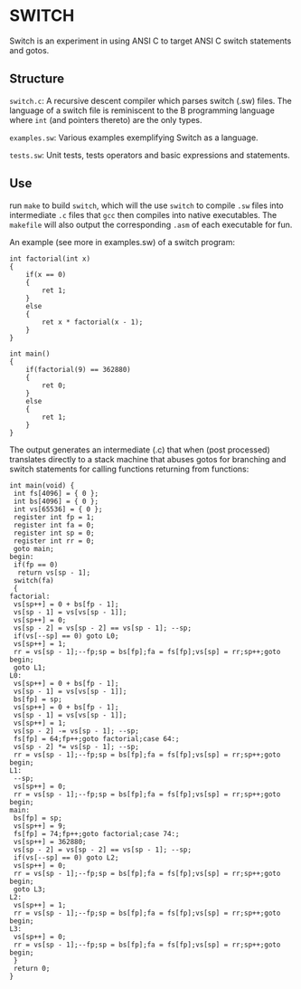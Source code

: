 # SWITCH

Switch is an experiment in using ANSI C to target ANSI C switch statements and gotos.

## Structure
`switch.c`: A recursive descent compiler which parses switch (.sw) files.
The language of a switch file is reminiscent to the B programming language where
`int` (and pointers thereto) are the only types.

`examples.sw`: Various examples exemplifying Switch as a language.

`tests.sw`: Unit tests, tests operators and basic expressions and statements.

## Use

run `make` to build `switch`, which will the use `switch` to compile `.sw` files into intermediate `.c`
files that `gcc` then compiles into native executables. The `makefile` will also output the corresponding
`.asm` of each executable for fun.

An example (see more in examples.sw) of a switch program:

```
int factorial(int x)
{
    if(x == 0)
    {
        ret 1;
    }
    else
    {
        ret x * factorial(x - 1);
    }
}

int main()
{
    if(factorial(9) == 362880)
    {
        ret 0;
    }
    else
    {
        ret 1;
    }
}
```
The output generates an intermediate (.c) that when (post processed)
translates directly to a stack machine that abuses gotos for branching
and switch statements for calling functions returning from functions:

```
int main(void) {
 int fs[4096] = { 0 };
 int bs[4096] = { 0 };
 int vs[65536] = { 0 };
 register int fp = 1;
 register int fa = 0;
 register int sp = 0;
 register int rr = 0;
 goto main;
begin:
 if(fp == 0)
  return vs[sp - 1];
 switch(fa)
 {
factorial:
 vs[sp++] = 0 + bs[fp - 1];
 vs[sp - 1] = vs[vs[sp - 1]];
 vs[sp++] = 0;
 vs[sp - 2] = vs[sp - 2] == vs[sp - 1]; --sp;
 if(vs[--sp] == 0) goto L0;
 vs[sp++] = 1;
 rr = vs[sp - 1];--fp;sp = bs[fp];fa = fs[fp];vs[sp] = rr;sp++;goto begin;
 goto L1;
L0:
 vs[sp++] = 0 + bs[fp - 1];
 vs[sp - 1] = vs[vs[sp - 1]];
 bs[fp] = sp;
 vs[sp++] = 0 + bs[fp - 1];
 vs[sp - 1] = vs[vs[sp - 1]];
 vs[sp++] = 1;
 vs[sp - 2] -= vs[sp - 1]; --sp;
 fs[fp] = 64;fp++;goto factorial;case 64:;
 vs[sp - 2] *= vs[sp - 1]; --sp;
 rr = vs[sp - 1];--fp;sp = bs[fp];fa = fs[fp];vs[sp] = rr;sp++;goto begin;
L1:
 --sp;
 vs[sp++] = 0;
 rr = vs[sp - 1];--fp;sp = bs[fp];fa = fs[fp];vs[sp] = rr;sp++;goto begin;
main:
 bs[fp] = sp;
 vs[sp++] = 9;
 fs[fp] = 74;fp++;goto factorial;case 74:;
 vs[sp++] = 362880;
 vs[sp - 2] = vs[sp - 2] == vs[sp - 1]; --sp;
 if(vs[--sp] == 0) goto L2;
 vs[sp++] = 0;
 rr = vs[sp - 1];--fp;sp = bs[fp];fa = fs[fp];vs[sp] = rr;sp++;goto begin;
 goto L3;
L2:
 vs[sp++] = 1;
 rr = vs[sp - 1];--fp;sp = bs[fp];fa = fs[fp];vs[sp] = rr;sp++;goto begin;
L3:
 vs[sp++] = 0;
 rr = vs[sp - 1];--fp;sp = bs[fp];fa = fs[fp];vs[sp] = rr;sp++;goto begin;
 }
 return 0;
}
```
